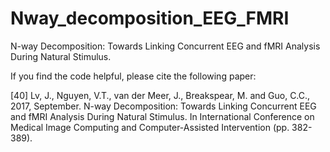 # Nway_decomposition_EEG_FMRI
N-way Decomposition: Towards Linking Concurrent EEG and fMRI Analysis During Natural Stimulus. 

If you find the code helpful, please cite the following paper:

[40]	Lv, J., Nguyen, V.T., van der Meer, J., Breakspear, M. and Guo, C.C., 2017, September. N-way Decomposition: Towards Linking Concurrent EEG and fMRI Analysis During Natural Stimulus. In International Conference on Medical Image Computing and Computer-Assisted Intervention (pp. 382-389).
